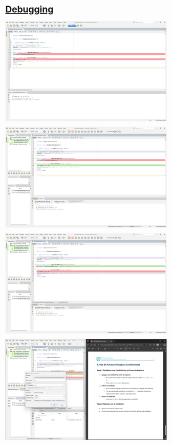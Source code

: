 # [Debugging](https://aula.ndtvirtual.com/inicio/pluginfile.php/19885/mod_resource/content/0/Debugging%20Pr%C3%A1ctica.docx.pdf)

![1](https://github.com/zamorajimenezalvaro-create/EED-NDT/blob/main/T4/img/Captura%20de%20pantalla%202025-10-23%20122334.png)

![2](https://github.com/zamorajimenezalvaro-create/EED-NDT/blob/main/T4/img/Captura%20de%20pantalla%202025-10-23%20122653.png)

![3](https://github.com/zamorajimenezalvaro-create/EED-NDT/blob/main/T4/img/Captura%20de%20pantalla%202025-10-23%20122757.png)

![4](https://github.com/zamorajimenezalvaro-create/EED-NDT/blob/main/T4/img/Captura%20de%20pantalla%202025-10-23%20123350.png)
